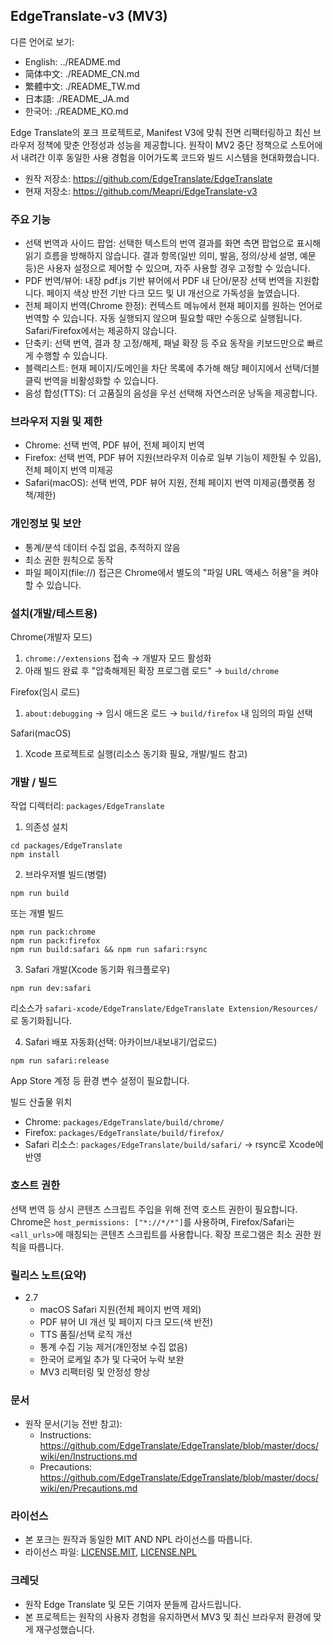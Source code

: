 ## EdgeTranslate-v3 (MV3)

다른 언어로 보기:
- English: ../README.md
- 简体中文: ./README_CN.md
- 繁體中文: ./README_TW.md
- 日本語: ./README_JA.md
- 한국어: ./README_KO.md

Edge Translate의 포크 프로젝트로, Manifest V3에 맞춰 전면 리팩터링하고 최신 브라우저 정책에 맞춘 안정성과 성능을 제공합니다. 원작이 MV2 중단 정책으로 스토어에서 내려간 이후 동일한 사용 경험을 이어가도록 코드와 빌드 시스템을 현대화했습니다.

- 원작 저장소: https://github.com/EdgeTranslate/EdgeTranslate
- 현재 저장소: https://github.com/Meapri/EdgeTranslate-v3

### 주요 기능
- 선택 번역과 사이드 팝업: 선택한 텍스트의 번역 결과를 화면 측면 팝업으로 표시해 읽기 흐름을 방해하지 않습니다. 결과 항목(일반 의미, 발음, 정의/상세 설명, 예문 등)은 사용자 설정으로 제어할 수 있으며, 자주 사용할 경우 고정할 수 있습니다.
- PDF 번역/뷰어: 내장 pdf.js 기반 뷰어에서 PDF 내 단어/문장 선택 번역을 지원합니다. 페이지 색상 반전 기반 다크 모드 및 UI 개선으로 가독성을 높였습니다.
- 전체 페이지 번역(Chrome 한정): 컨텍스트 메뉴에서 현재 페이지를 원하는 언어로 번역할 수 있습니다. 자동 실행되지 않으며 필요할 때만 수동으로 실행됩니다. Safari/Firefox에서는 제공하지 않습니다.
- 단축키: 선택 번역, 결과 창 고정/해제, 패널 확장 등 주요 동작을 키보드만으로 빠르게 수행할 수 있습니다.
- 블랙리스트: 현재 페이지/도메인을 차단 목록에 추가해 해당 페이지에서 선택/더블클릭 번역을 비활성화할 수 있습니다.
- 음성 합성(TTS): 더 고품질의 음성을 우선 선택해 자연스러운 낭독을 제공합니다.

### 브라우저 지원 및 제한
- Chrome: 선택 번역, PDF 뷰어, 전체 페이지 번역
- Firefox: 선택 번역, PDF 뷰어 지원(브라우저 이슈로 일부 기능이 제한될 수 있음), 전체 페이지 번역 미제공
- Safari(macOS): 선택 번역, PDF 뷰어 지원, 전체 페이지 번역 미제공(플랫폼 정책/제한)

### 개인정보 및 보안
- 통계/분석 데이터 수집 없음, 추적하지 않음
- 최소 권한 원칙으로 동작
- 파일 페이지(file://) 접근은 Chrome에서 별도의 "파일 URL 액세스 허용"을 켜야 할 수 있습니다.

### 설치(개발/테스트용)
Chrome(개발자 모드)
1) `chrome://extensions` 접속 → 개발자 모드 활성화
2) 아래 빌드 완료 후 "압축해제된 확장 프로그램 로드" → `build/chrome`

Firefox(임시 로드)
1) `about:debugging` → 임시 애드온 로드 → `build/firefox` 내 임의의 파일 선택

Safari(macOS)
1) Xcode 프로젝트로 실행(리소스 동기화 필요, 개발/빌드 참고)

### 개발 / 빌드
작업 디렉터리: `packages/EdgeTranslate`

1) 의존성 설치
```
cd packages/EdgeTranslate
npm install
```

2) 브라우저별 빌드(병렬)
```
npm run build
```
또는 개별 빌드
```
npm run pack:chrome
npm run pack:firefox
npm run build:safari && npm run safari:rsync
```

3) Safari 개발(Xcode 동기화 워크플로우)
```
npm run dev:safari
```
리소스가 `safari-xcode/EdgeTranslate/EdgeTranslate Extension/Resources/`로 동기화됩니다.

4) Safari 배포 자동화(선택: 아카이브/내보내기/업로드)
```
npm run safari:release
```
App Store 계정 등 환경 변수 설정이 필요합니다.

빌드 산출물 위치
- Chrome: `packages/EdgeTranslate/build/chrome/`
- Firefox: `packages/EdgeTranslate/build/firefox/`
- Safari 리소스: `packages/EdgeTranslate/build/safari/` → rsync로 Xcode에 반영

### 호스트 권한
선택 번역 등 상시 콘텐츠 스크립트 주입을 위해 전역 호스트 권한이 필요합니다. Chrome은 `host_permissions: ["*://*/*"]`를 사용하며, Firefox/Safari는 `<all_urls>`에 매칭되는 콘텐츠 스크립트를 사용합니다. 확장 프로그램은 최소 권한 원칙을 따릅니다.

### 릴리스 노트(요약)
- 2.7
  - macOS Safari 지원(전체 페이지 번역 제외)
  - PDF 뷰어 UI 개선 및 페이지 다크 모드(색 반전)
  - TTS 품질/선택 로직 개선
  - 통계 수집 기능 제거(개인정보 수집 없음)
  - 한국어 로케일 추가 및 다국어 누락 보완
  - MV3 리팩터링 및 안정성 향상

### 문서
- 원작 문서(기능 전반 참고):
  - Instructions: https://github.com/EdgeTranslate/EdgeTranslate/blob/master/docs/wiki/en/Instructions.md
  - Precautions: https://github.com/EdgeTranslate/EdgeTranslate/blob/master/docs/wiki/en/Precautions.md

### 라이선스
- 본 포크는 원작과 동일한 MIT AND NPL 라이선스를 따릅니다.
- 라이선스 파일: [LICENSE.MIT](../LICENSE.MIT), [LICENSE.NPL](../LICENSE.NPL)

### 크레딧
- 원작 Edge Translate 및 모든 기여자 분들께 감사드립니다.
- 본 프로젝트는 원작의 사용자 경험을 유지하면서 MV3 및 최신 브라우저 환경에 맞게 재구성했습니다.
